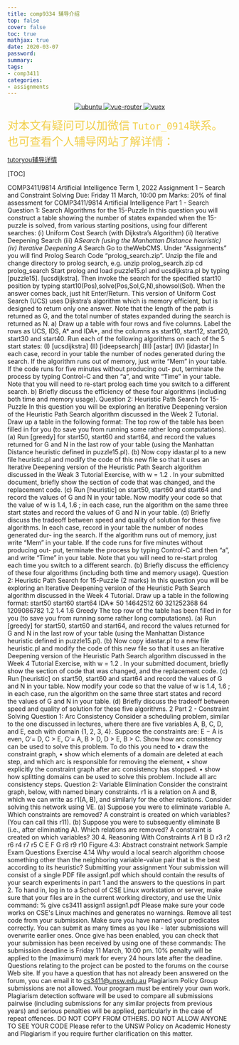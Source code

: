 ```yaml
---
title: comp9334 辅导介绍
top: false
cover: false
toc: true
mathjax: true
date: 2020-03-07
password:
summary:
tags:
- comp3411
categories:
- assignments
---
```



<p align="center">
  <a href="https://github.com/vuejs/vue">
    <img src="https://img.shields.io/badge/专业-辅导-brightgreen.svg" alt="ubuntu">
  </a>
  <a href="https://github.com/vuejs/vue-router">
    <img src="https://img.shields.io/badge/A+不是梦-留学生的福音-brightred.svg" alt="vue-router">
  </a>
  <a href="https://github.com/vuejs/vuex">
    <img src="https://img.shields.io/badge/加微信搜ID-Tutor下划线0914-brightgreen.svg" alt="vuex">
  </a>
</p>  


<span style="color: #f2cf4a;  font-family: Babas; font-size: 25px;">对本文有疑问可以加微信 `Tutor_0914`联系。也可查看个人辅导网站了解详情：</span>

[tutoryou辅导详情](https://tutoryou.github.io/)



[TOC]





COMP3411/9814 Artificial Intelligence
Term 1, 2022
Assignment 1 – Search and Constraint Solving
Due: Friday 11 March, 10:00 pm
Marks: 20% of final assessment for COMP3411/9814 Artificial Intelligence
Part 1 - Search
Question 1: Search Algorithms for the 15-Puzzle
In this question you will construct a table showing the number of states expanded
when the 15-puzzle is solved, from various starting positions, using four different
searches:
(i) Uniform Cost Search (with Dijkstra’s Algorithm)
(ii) Iterative Deepening Search
(iii) A*Search (using the Manhattan Distance heuristic)
(iv) Iterative Deepening A* Search
Go to theWebCMS. Under “Assignments” you will find Prolog Search Code
“prolog_search.zip”. Unzip the file and change directory to prolog search, e.g.
unzip prolog_search.zip
cd prolog_search
Start prolog and load puzzle15.pl and ucsdijkstra.pl by typing
[puzzle15].
[ucsdijkstra].
Then invoke the search for the specified start10 position by typing
start10(Pos),solve(Pos,Sol,G,N),showsol(Sol).
When the answer comes back, just hit Enter/Return. This version of Uniform Cost
Search (UCS) uses Dijkstra’s algorithm which is memory efficient, but is designed to
return only one answer. Note that the length of the path is returned as G, and the total
number of states expanded during the search is returned as N.
a) Draw up a table with four rows and five columns. Label the rows as UCS, IDS, A*
and IDA*, and the columns as start10, start12, start20, start30
and start40. Run each of the following algorithms on each of the 5 start states:
(I)
[ucsdijkstra]
(II)
[ideepsearch]
(III)
[astar]
(IV)
[idastar]
In each case, record in your table the number of nodes generated during the search.
If the algorithm runs out of memory, just write “Mem” in your table. If the code
runs for five minutes without producing out- put, terminate the process by typing
Control-C and then “a”, and write “Time” in your table. Note that you will need
to re-start prolog each time you switch to a different search.
b) Briefly discuss the efficiency of these four algorithms (including both time and
memory usage).
Question 2: Heuristic Path Search for 15-Puzzle
In this question you will be exploring an Iterative Deepening version of the Heuristic
Path Search algorithm discussed in the Week 2 Tutorial. Draw up a table in the
following format:
The top row of the table has been filled in for you (to save you from running some
rather long computations).
(a) Run [greedy] for start50, start60 and start64, and record the values returned for G
and N in the last row of your table (using the Manhattan Distance heuristic defined
in puzzle15.pl).
(b) Now copy idastar.pl to a new file heuristic.pl and modify the code of this new file
so that it uses an Iterative Deepening version of the Heuristic Path Search algorithm
discussed in the Weak 3 Tutorial Exercise, with w = 1.2 .
In your submitted document, briefly show the section of code that was changed, and
the replacement code.
(c) Run [heuristic] on start50, start60 and start64 and record the values of G and N in
your table. Now modify your code so that the value of w is 1.4, 1.6 ; in each case,
run the algorithm on the same three start states and record the values of G and N in
your table.
(d) Briefly discuss the tradeoff between speed and quality of solution for these five
algorithms.
In each case, record in your table the number of nodes generated dur-
ing the search. If the algorithm runs out of memory, just write “Mem”
in your table. If the code runs for five minutes without producing out-
put, terminate the process by typing Control-C and then “a”, and write
“Time” in your table. Note that you will need to re-start prolog each
time you switch to a different search.
(b) Briefly discuss the efficiency of these four algorithms (including both time
and memory usage).
Question 2: Heuristic Path Search for 15-Puzzle (2 marks)
In this question you will be exploring an Iterative Deepening version of the
Heuristic Path Search algorithm discussed in the Week 4 Tutorial. Draw up
a table in the following format:
start50
start60
start64
IDA∗
50
14642512
60
321252368
64
1209086782
1.2
1.4
1.6
Greedy
The top row of the table has been filled in for you (to save you from running
some rather long computations).
(a) Run [greedy] for start50, start60 and start64, and record the values
returned for G and N in the last row of your table (using the Manhattan
Distance heuristic defined in puzzle15.pl).
(b) Now copy idastar.pl to a new file heuristic.pl and modify the code of
this new file so that it uses an Iterative Deepening version of the Heuristic
Path Search algorithm discussed in the Week 4 Tutorial Exercise, with
w = 1.2 .
In your submitted document, briefly show the section of code that was
changed, and the replacement code.
(c) Run [heuristic] on start50, start60 and start64 and record the
values of G and N in your table. Now modify your code so that the value
of w is 1.4, 1.6 ; in each case, run the algorithm on the same three start
states and record the values of G and N in your table.
(d) Briefly discuss the tradeoff between speed and quality of solution for
these five algorithms.
2
Part 2 - Constraint Solving
Question 1: Arc Consistency
Consider a scheduling problem, similar to the one discussed in lectures, where there are
five variables A, B, C, D, and E, each with domain {1, 2, 3, 4}. Suppose the constraints
are: E − A is even, C ̸= D, C > E, C ̸= A, B > D, D > E, B > C.
Show how arc consistency can be used to solve this problem. To do this you need to
• draw the constraint graph,
• show which elements of a domain are deleted at each step, and which arc is
responsible for removing the element,
• show explicitly the constraint graph after arc consistency has stopped.
• show how splitting domains can be used to solve this problem. Include all arc
consistency steps.
Question 2: Variable Elimination
Consider the constraint graph, below, with named binary constraints. r1 is a relation on
A and B, which we can write as r1(A, B), and similarly for the other relations. Consider
solving this network using VE.
(a) Suppose you were to eliminate variable A. Which constraints are removed? A
constraint is created on which variables? (You can call this r11).
(b) Suppose you were to subsequently eliminate B (i.e., after eliminating A). Which
relations are removed? A constraint is created on which variables?
30
4. Reasoning With Constraints
A
r1
B
D
r3
r2
r6
r4
r7
r5
C
E
F
G
r8
r9
r10
Figure 4.3: Abstract constraint network
Sample Exam Questions
Exercise 4.14 Why would a local search algorithm choose something other than the
neighboring variable-value pair that is the best according to its heuristic?
Submitting your assignment
Your submission will consist of a single PDF file assign1.pdf which should contain the
results of your search experiments in part 1 and the answers to the questions in part 2.
To hand in, log in to a School of CSE Linux workstation or server, make sure that your
files are in the current working directory, and use the Unix command:
% give cs3411 assign1 assign1.pdf
Please make sure your code works on CSE's Linux machines and generates no
warnings. Remove all test code from your submission. Make sure you have named
your predicates correctly.
You can submit as many times as you like - later submissions will overwrite earlier
ones. Once give has been enabled, you can check that your submission has been
received by using one of these commands:
The submission deadline is Friday 11 March, 10:00 pm.
10% penalty will be applied to the (maximum) mark for every 24 hours late after the
deadline.
Questions relating to the project can be posted to the forums on the course Web site.
If you have a question that has not already been answered on the forum, you can email
it to cs3411@unsw.edu.au
Plagiarism Policy
Group submissions are not allowed. Your program must be entirely your own work.
Plagiarism detection software will be used to compare all submissions pairwise
(including submissions for any similar projects from previous years) and serious
penalties will be applied, particularly in the case of repeat offences.
DO NOT COPY FROM OTHERS. DO NOT ALLOW ANYONE TO SEE YOUR
CODE
Please refer to the UNSW Policy on Academic Honesty and Plagiarism if you require
further clarification on this matter.



